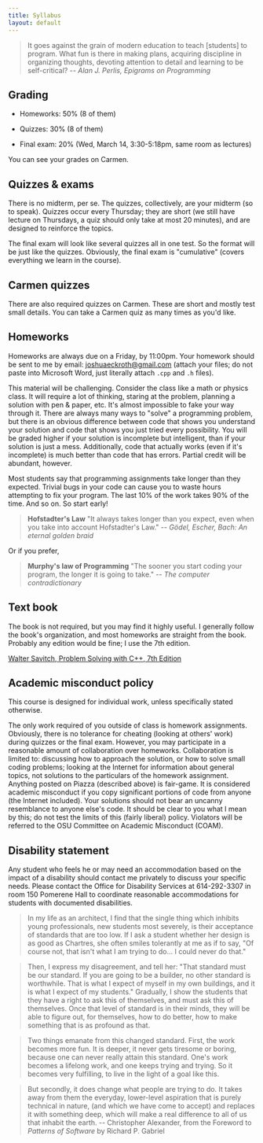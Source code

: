 ```yaml
---
title: Syllabus
layout: default
---
```


> It goes against the grain of modern education to teach [students] to
> program. What fun is there in making plans, acquiring discipline in
> organizing thoughts, devoting attention to detail and learning to be
> self-critical? -- *Alan J. Perlis, Epigrams on Programming*

## Grading

- Homeworks: 50% (8 of them)

- Quizzes: 30% (8 of them)

- Final exam: 20% (Wed, March 14, 3:30-5:18pm, same room as lectures)

You can see your grades on Carmen.

## Quizzes & exams

There is no midterm, per se. The quizzes, collectively, are your
midterm (so to speak).  Quizzes occur every Thursday; they are short
(we still have lecture on Thursdays, a quiz should only take at most
20 minutes), and are designed to reinforce the topics.

The final exam will look like several quizzes all in one test. So the
format will be just like the quizzes. Obviously, the final exam is
"cumulative" (covers everything we learn in the course).

## Carmen quizzes

There are also required quizzes on Carmen. These are short and mostly
test small details. You can take a Carmen quiz as many times as you'd
like.

## Homeworks

Homeworks are always due on a Friday, by 11:00pm. Your homework
should be sent to me by email:
[joshuaeckroth@gmail.com](mailto:joshuaeckroth@gmail.com) (attach your
files; do not paste into Microsoft Word, just literally attach `.cpp`
and `.h` files).

This material will be challenging. Consider the class like a math or
physics class. It will require a lot of thinking, staring at the
problem, planning a solution with pen & paper, etc. It's almost
impossible to fake your way through it. There are always many ways to
"solve" a programming problem, but there is an obvious difference
between code that shows you understand your solution and code that
shows you just tried every possibility. You will be graded higher if
your solution is incomplete but intelligent, than if your solution is
just a mess. Additionally, code that actually works (even if it's
incomplete) is much better than code that has errors. Partial credit
will be abundant, however.

Most students say that programming assignments take longer than they
expected. Trivial bugs in your code can cause you to waste hours
attempting to fix your program. The last 10% of the work takes 90% of
the time. And so on. So start early!

> **Hofstadter's Law** "It always takes longer than you expect, even when you
> take into account Hofstadter's Law." --
> *G&ouml;del, Escher, Bach: An eternal golden braid*

Or if you prefer,

> **Murphy's law of Programming** "The sooner you start coding your program,
> the longer it is going to take." -- *The computer contradictionary*

## Text book

The book is not required, but you may find it highly useful. I
generally follow the book's organization, and most homeworks are
straight from the book.  Probably any edition would be fine; I use the
7th edition.

[Walter Savitch, Problem Solving with C++, 7th Edition](http://www.amazon.com/Problem-Solving-7th-Walter-Savitch/dp/0321531345/ref=pd_sim_b_4)

## Academic misconduct policy

This course is designed for individual work, unless specifically
stated otherwise.

The only work required of you outside of class is homework
assignments. Obviously, there is no tolerance for cheating (looking at
others' work) during quizzes or the final exam. However, you may
participate in a reasonable amount of collaboration over
homeworks. Collaboration is limited to: discussing how to approach the
solution, or how to solve small coding problems; looking at the
Internet for information about general topics, not solutions to the
particulars of the homework assignment. Anything posted on Piazza
(described above) is fair-game. It is considered academic misconduct
if you copy significant portions of code from anyone (the Internet
included). Your solutions should not bear an uncanny resemblance to
anyone else's code. It should be clear to you what I mean by this; do
not test the limits of this (fairly liberal) policy. Violators will be
referred to the OSU Committee on Academic Misconduct (COAM).

## Disability statement

Any student who feels he or may need an accommodation based on the
impact of a disability should contact me privately to discuss your
specific needs. Please contact the Office for Disability Services at
614-292-3307 in room 150 Pomerene Hall to coordinate reasonable
accommodations for students with documented disabilities.

> In my life as an architect, I find that the single thing which
> inhibits young professionals, new students most severely, is their
> acceptance of standards that are too low. If I ask a student whether
> her design is as good as Chartres, she often smiles tolerantly at me
> as if to say, "Of course not, that isn't what I am trying to
> do... I could never do that."

> Then, I express my disagreement, and tell her: "That standard must
> be our standard. If you are going to be a builder, no other standard
> is worthwhile. That is what I expect of myself in my own buildings,
> and it is what I expect of my students." Gradually, I show the
> students that they have a right to ask this of themselves, and
> must ask this of themselves. Once that level of standard is in their
> minds, they will be able to figure out, for themselves, how to do
> better, how to make something that is as profound as that.

> Two things emanate from this changed standard. First, the work
> becomes more fun. It is deeper, it never gets tiresome or boring,
> because one can never really attain this standard. One's work
> becomes a lifelong work, and one keeps trying and trying. So it
> becomes very fulfilling, to live in the light of a goal like this.

> But secondly, it does change what people are trying to do. It takes
> away from them the everyday, lower-level aspiration that is purely
> technical in nature, (and which we have come to accept) and replaces
> it with something deep, which will make a real difference to all of
> us that inhabit the earth. -- Christopher Alexander, from the
> Foreword to *Patterns of Software* by Richard P. Gabriel

